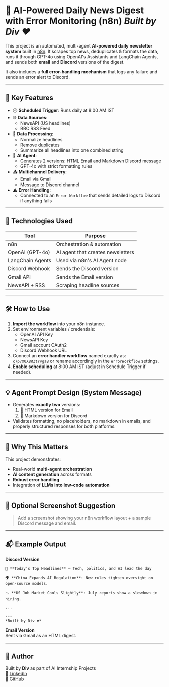 # 📰 AI-Powered Daily News Digest with Error Monitoring (n8n) *Built by Div ❤️*

This project is an automated, multi-agent **AI-powered daily newsletter system** built in [n8n](https://n8n.io). It scrapes top news, deduplicates & formats the data, runs it through GPT-4o using OpenAI's Assistants and LangChain Agents, and sends both **email** and **Discord** versions of the digest.

It also includes a **full error-handling mechanism** that logs any failure and sends an error alert to Discord.

---

## 🚀 Key Features

- 🕗 **Scheduled Trigger**: Runs daily at 8:00 AM IST
- 🌐 **Data Sources**:
  - NewsAPI (US headlines)
  - BBC RSS Feed
- 🧹 **Data Processing**:
  - Normalize headlines
  - Remove duplicates
  - Summarize all headlines into one combined string
- 🧠 **AI Agent**:
  - Generates 2 versions: HTML Email and Markdown Discord message
  - GPT-4o with strict formatting rules
- 📤 **Multichannel Delivery**:
  - Email via Gmail
  - Message to Discord channel
- ⚠️ **Error Handling**:
  - Connected to an `Error Workflow` that sends detailed logs to Discord if anything fails

---

## 🔧 Technologies Used

| Tool | Purpose |
|------|---------|
| n8n | Orchestration & automation |
| OpenAI (GPT-4o) | AI agent that creates newsletters |
| LangChain Agents | Used via n8n's AI Agent node |
| Discord Webhook | Sends the Discord version |
| Gmail API | Sends the Email version |
| NewsAPI + RSS | Scraping headline sources |

---

## 🛠️ How to Use

1. **Import the workflow** into your n8n instance.
2. Set environment variables / credentials:
   - OpenAI API Key
   - NewsAPI Key
   - Gmail account OAuth2
   - Discord Webhook URL
3. Connect an **error handler workflow** named exactly as:  
   `c7p7X0X8RZtYvgaB` or rename accordingly in the `errorWorkflow` settings.
4. **Enable scheduling** at 8:00 AM IST (adjust in Schedule Trigger if needed).

---

## 💡 Agent Prompt Design (System Message)

- Generates **exactly two** versions:  
  1. 📨 HTML version for Email  
  2. 💬 Markdown version for Discord  
- Validates formatting, no placeholders, no markdown in emails, and properly structured responses for both platforms.

---

## 🧠 Why This Matters

This project demonstrates:
- Real-world **multi-agent orchestration**
- **AI content generation** across formats
- **Robust error handling**
- Integration of **LLMs into low-code automation**

---

## 📸 Optional Screenshot Suggestion

> Add a screenshot showing your n8n workflow layout + a sample Discord message and email.

---

## 📬 Example Output

**Discord Version**  
```
📰 **Today’s Top Headlines** – Tech, politics, and AI lead the day

🌍 **China Expands AI Regulation**: New rules tighten oversight on open-source models.

📉 **US Job Market Cools Slightly**: July reports show a slowdown in hiring.

...

---
*Built by Div ❤️*
```

**Email Version**  
Sent via Gmail as an HTML digest.

---

## 👤 Author

Built by **Div** as part of AI Internship Projects  
🔗 [LinkedIn](https://www.linkedin.com/in/your-profile)  
🔗 [GitHub](https://github.com/yourusername)
